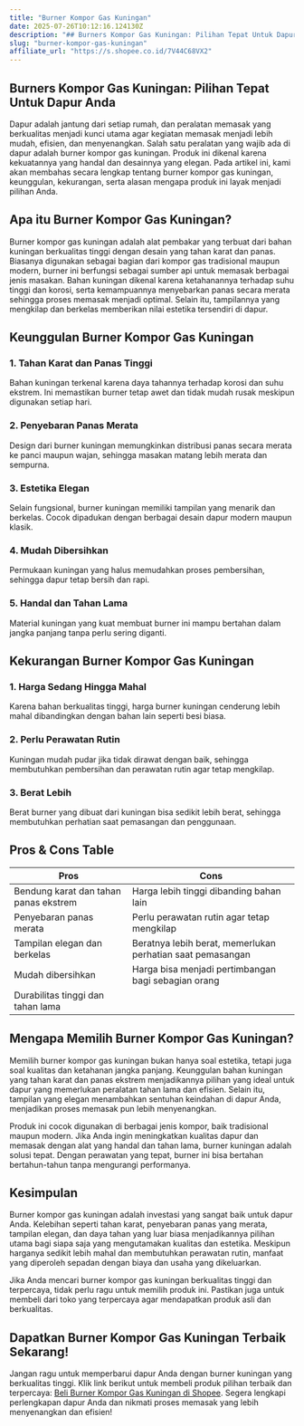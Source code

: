 ```yaml
---
title: "Burner Kompor Gas Kuningan"
date: 2025-07-26T10:12:16.124130Z
description: "## Burners Kompor Gas Kuningan: Pilihan Tepat Untuk Dapur Anda..."
slug: "burner-kompor-gas-kuningan"
affiliate_url: "https://s.shopee.co.id/7V44C68VX2"
---
```

## Burners Kompor Gas Kuningan: Pilihan Tepat Untuk Dapur Anda

Dapur adalah jantung dari setiap rumah, dan peralatan memasak yang berkualitas menjadi kunci utama agar kegiatan memasak menjadi lebih mudah, efisien, dan menyenangkan. Salah satu peralatan yang wajib ada di dapur adalah burner kompor gas kuningan. Produk ini dikenal karena kekuatannya yang handal dan desainnya yang elegan. Pada artikel ini, kami akan membahas secara lengkap tentang burner kompor gas kuningan, keunggulan, kekurangan, serta alasan mengapa produk ini layak menjadi pilihan Anda.

## Apa itu Burner Kompor Gas Kuningan?

Burner kompor gas kuningan adalah alat pembakar yang terbuat dari bahan kuningan berkualitas tinggi dengan desain yang tahan karat dan panas. Biasanya digunakan sebagai bagian dari kompor gas tradisional maupun modern, burner ini berfungsi sebagai sumber api untuk memasak berbagai jenis masakan. Bahan kuningan dikenal karena ketahanannya terhadap suhu tinggi dan korosi, serta kemampuannya menyebarkan panas secara merata sehingga proses memasak menjadi optimal. Selain itu, tampilannya yang mengkilap dan berkelas memberikan nilai estetika tersendiri di dapur.

## Keunggulan Burner Kompor Gas Kuningan

### 1. Tahan Karat dan Panas Tinggi
Bahan kuningan terkenal karena daya tahannya terhadap korosi dan suhu ekstrem. Ini memastikan burner tetap awet dan tidak mudah rusak meskipun digunakan setiap hari.

### 2. Penyebaran Panas Merata
Design dari burner kuningan memungkinkan distribusi panas secara merata ke panci maupun wajan, sehingga masakan matang lebih merata dan sempurna.

### 3. Estetika Elegan
Selain fungsional, burner kuningan memiliki tampilan yang menarik dan berkelas. Cocok dipadukan dengan berbagai desain dapur modern maupun klasik.

### 4. Mudah Dibersihkan
Permukaan kuningan yang halus memudahkan proses pembersihan, sehingga dapur tetap bersih dan rapi.

### 5. Handal dan Tahan Lama
Material kuningan yang kuat membuat burner ini mampu bertahan dalam jangka panjang tanpa perlu sering diganti.

## Kekurangan Burner Kompor Gas Kuningan

### 1. Harga Sedang Hingga Mahal
Karena bahan berkualitas tinggi, harga burner kuningan cenderung lebih mahal dibandingkan dengan bahan lain seperti besi biasa.

### 2. Perlu Perawatan Rutin
Kuningan mudah pudar jika tidak dirawat dengan baik, sehingga membutuhkan pembersihan dan perawatan rutin agar tetap mengkilap.

### 3. Berat Lebih
Berat burner yang dibuat dari kuningan bisa sedikit lebih berat, sehingga membutuhkan perhatian saat pemasangan dan penggunaan.

## Pros & Cons Table

| **Pros** | **Cons** |
| --- | --- |
| Bendung karat dan tahan panas ekstrem | Harga lebih tinggi dibanding bahan lain |
| Penyebaran panas merata | Perlu perawatan rutin agar tetap mengkilap |
| Tampilan elegan dan berkelas | Beratnya lebih berat, memerlukan perhatian saat pemasangan |
| Mudah dibersihkan | Harga bisa menjadi pertimbangan bagi sebagian orang |
| Durabilitas tinggi dan tahan lama |  |

## Mengapa Memilih Burner Kompor Gas Kuningan?

Memilih burner kompor gas kuningan bukan hanya soal estetika, tetapi juga soal kualitas dan ketahanan jangka panjang. Keunggulan bahan kuningan yang tahan karat dan panas ekstrem menjadikannya pilihan yang ideal untuk dapur yang memerlukan peralatan tahan lama dan efisien. Selain itu, tampilan yang elegan menambahkan sentuhan keindahan di dapur Anda, menjadikan proses memasak pun lebih menyenangkan.

Produk ini cocok digunakan di berbagai jenis kompor, baik tradisional maupun modern. Jika Anda ingin meningkatkan kualitas dapur dan memasak dengan alat yang handal dan tahan lama, burner kuningan adalah solusi tepat. Dengan perawatan yang tepat, burner ini bisa bertahan bertahun-tahun tanpa mengurangi performanya.

## Kesimpulan

Burner kompor gas kuningan adalah investasi yang sangat baik untuk dapur Anda. Kelebihan seperti tahan karat, penyebaran panas yang merata, tampilan elegan, dan daya tahan yang luar biasa menjadikannya pilihan utama bagi siapa saja yang mengutamakan kualitas dan estetika. Meskipun harganya sedikit lebih mahal dan membutuhkan perawatan rutin, manfaat yang diperoleh sepadan dengan biaya dan usaha yang dikeluarkan.

Jika Anda mencari burner kompor gas kuningan berkualitas tinggi dan terpercaya, tidak perlu ragu untuk memilih produk ini. Pastikan juga untuk membeli dari toko yang terpercaya agar mendapatkan produk asli dan berkualitas.

## Dapatkan Burner Kompor Gas Kuningan Terbaik Sekarang!

Jangan ragu untuk memperbarui dapur Anda dengan burner kuningan yang berkualitas tinggi. Klik link berikut untuk membeli produk pilihan terbaik dan terpercaya: [Beli Burner Kompor Gas Kuningan di Shopee](https://s.shopee.co.id/7V44C68VX2). Segera lengkapi perlengkapan dapur Anda dan nikmati proses memasak yang lebih menyenangkan dan efisien!